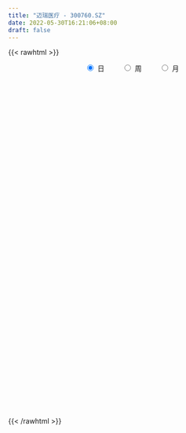 ```yaml
---
title: "迈瑞医疗 - 300760.SZ"
date: 2022-05-30T16:21:06+08:00
draft: false
---
```

{{< rawhtml >}}
    <div style="text-align: center">
        <label style="padding: 1rem;"><input style="margin-right: .5rem" type="radio" name="period" value="D" checked onclick="period_change(this)">日</label>
        <label style="padding: 1rem;"><input style="margin-right: .5rem" type="radio" name="period" value="W" onclick="period_change(this)">周</label>
        <label style="padding: 1rem;"><input style="margin-right: .5rem" type="radio" name="period" value="M" onclick="period_change(this)">月</label>
    </div>
    <div id="chart" style="height: 700px;"></div> 
    <script type="text/javascript">
        const D_v = [22690.83,34622.08,38900.19,54819.04,40674.59,26342.86,37875.32,35783.08,28526.12,32770.63,43245.26,32960.26,29909.09,21777.74,27434.07,24256.35,35855.76,48279.29,43148.2,51955.34,41696.39,32820.84,37456.23,60565.91,31940.0,32555.03,32421.71,28149.95,44384.71,27719.75,51072.4,95292.67,46600.88,66114.24,51669.92,41889.77,30945.85,42008.46,31906.98,34229.62,25662.88,51050.73,54467.48,36407.49,41105.76,34541.67,61733.63,85218.01,66128.15,66297.54,56733.28,118779.93,88065.06,61073.62,160343.85,91028.75,53557.24,60271.38,73797.84,56731.2,55597.11,78229.44,48687.25,171325.0,67366.97,98599.33,363442.78,232412.54,126854.44,141553.37,146689.26,96961.02,99652.05,82422.82,85431.26,74191.23,67107.16,104934.74,77990.91,79966.19,61112.53,60741.47,58929.79,43410.36,65128.44,61295.4,99679.38,75333.9,64295.04,69629.12,68269.33,50681.13,36725.07,48650.19,58238.9,56826.24,66769.05,48851.91,33323.34,51408.93,49875.47,33772.75,112582.05,49191.87,37630.86,34282.81,28765.8,33993.06,47194.29,59744.65,43402.2,44317.0,51904.31,50348.53,59781.03,71561.75,43776.57,38653.22,31501.96,33264.52,24886.67,51387.25,33543.33,27641.42,18696.31,42860.16,36420.86,32403.23,26245.08,20590.18,42979.19,33468.8,23846.15,40726.94,33419.38,28589.4,35986.85,39045.31,71094.05,106657.97,52451.93,33205.29,41332.46,28966.3,27246.36,41378.66,38962.58,21354.12,25193.24,18783.68,23140.57,41842.61,25203.68,32151.44,25697.15,116244.06,53230.83,58144.14,59764.0,49468.41,74515.49,74613.98,42426.74,54918.43,29430.95,29649.95,26517.06,54094.89,42795.44,25131.27,30272.08,22407.39,28568.77,28081.67,19208.13,32227.55,31619.36,40238.51,63416.99,49943.27,69561.45,31915.32,25038.65,26554.46,22961.63,23670.17,30515.47,31488.78,47942.03,29946.35,30417.01,24657.09,20042.78,33402.66,36495.43,43246.53,63524.52,44591.56,55239.84,63901.39,46845.06,47087.4,69830.48,50383.53,39418.21,27942.04,37520.97,39468.96,38827.19,33325.46,27655.06,45983.73,26281.18,28204.48,23332.89,22004.74,28418.61,46690.34,64454.98,49933.71,37766.52,44896.79,25314.65,39209.48,83658.04,50800.86,47703.52,39564.89,59647.72,43577.51,28361.57,47220.52,37473.12,24878.6,19177.52,35356.29,43987.77,35234.4,29617.16,31064.21,25440.84,24889.73,22656.09,29759.34,24046.73,35256.39,27602.44,44667.27,51769.91,30708.78]
const D_histogram = [0.0,0.7343179487,1.4108832026,1.1979864048,1.8651483553,2.0620440551,2.7624951644,2.5574312126,2.1696290224,2.346907643,1.7282817783,0.7528330752,0.5872027346,0.3498512425,0.0255716967,-0.3873441043,-0.2233048343,-1.1698172541,-1.9873881622,-3.9213314127,-4.0722236502,-4.0118352637,-4.157466082,-2.3176972568,-1.5854714144,-1.4472158131,-0.8474893954,-0.3337101998,0.516360056,1.1738059597,2.5394675706,0.4332122238,-0.7238777729,-2.6417905183,-2.2282773314,-2.4920965539,-2.6853117283,-1.7425119194,-1.697519434,-0.9792686507,-0.4402791036,-1.4904845888,-0.4548713234,-0.2815123653,0.2298685228,0.34103517,-0.6372850986,-2.7283006391,-5.0306163316,-4.7343097212,-3.4504521341,-4.6538372906,-4.603541897,-3.4978215481,-4.3473127862,-4.1903173579,-3.8502909194,-3.174977391,-1.3430919745,-1.1387935742,-1.4177336903,-2.0145004404,-1.9646579339,-3.1092746277,-3.3294368976,-3.8682331602,-7.4240609916,-7.6344045616,-6.8410127958,-4.9120927804,-3.031280341,-1.3259267941,-0.1985588889,1.3437064422,2.6836337291,3.2312042672,4.0585472668,6.2014795328,6.7640642811,6.1454882753,5.696338486,5.1368486766,4.9730619133,4.9359531471,4.1261820396,3.8813987601,5.4758429891,7.3675341803,7.5179077257,7.7245017799,7.7347791956,7.4650633683,6.5817221481,6.3808637606,5.342778839,3.7338601339,3.1979560831,3.8045305897,3.5002507579,2.4469522191,1.0961985687,0.4681776355,-1.1668463722,-1.739273108,-2.1264532618,-1.9983075881,-1.8477082172,-2.2014464203,-2.1677298262,-1.2199666967,-0.8015396085,-0.3306491464,0.2722016492,1.070616483,2.1750396423,1.1955515019,0.2068924629,-0.6680401524,-0.9461493904,-1.3563805871,-1.5882802523,-0.7811145186,0.0211164853,-0.1327238049,-0.0794806885,-0.7026883395,-1.5175465813,-1.9792976466,-2.0383527674,-2.09968252,-1.966456049,-2.009001638,-1.9183555833,-2.5791634354,-2.3627931231,-2.4371380902,-2.2193404465,-1.5693175888,-0.0285233905,0.9484234584,1.3268275791,1.7872525029,1.232576105,0.9226635079,0.4434521561,0.3193889558,1.064596653,1.3984947733,1.7377556624,1.7810831163,1.6647585833,1.9982136726,1.9197451504,2.1959634376,2.1035013569,-0.5362965065,-1.9685950945,-3.2280942218,-4.4831634327,-5.1257827694,-5.7107005838,-5.0576238022,-4.7457450339,-3.3449676224,-2.2869507486,-1.1868210206,-0.7220907863,0.9220100113,1.1707097299,1.0324745196,1.1776486083,0.8032240749,0.1051467075,-0.4509662076,-0.3820229686,-0.917557061,-1.3059951419,-1.8255332246,-2.7737044502,-2.9946079187,-1.6783726503,-0.6409346145,0.0597071153,0.6726071905,1.2347005102,1.3983411697,1.6247124096,1.3966783132,2.0185884638,2.4478151865,2.6455607184,2.3859701012,2.0302080266,1.305215112,0.2936260512,-0.8338828222,-2.0537900127,-2.0020005234,-1.2219406543,-0.5155434219,-0.9256946066,-0.5252612736,1.0144277563,1.741873917,1.7768192809,1.3529149997,1.3954367722,1.7223686352,0.9329093266,-0.1700791386,-0.9433219724,-0.1513391519,0.3990235869,0.6836566641,0.5827693439,0.6504434589,0.9858961417,1.4895471112,2.5122741135,3.1140691817,3.5433331099,4.3820409881,4.3662038272,3.643517128,1.1776405802,-0.9566924652,-1.6097409166,-2.1726243111,-1.1873861489,-0.4508984448,0.0290196987,-0.08712134,0.12142022,-0.4517083317,-0.7910728166,-1.1485223742,-1.0979143428,-1.0559951623,-0.9827323466,-1.3443386197,-1.1944839618,-1.1284893999,-0.7348953211,-0.2716996498,-0.2563247487,-0.804569243,-1.015631153,-1.6018605484,-1.1169695378,-0.7851438538]
const D_fast = [0.0,0.9178974359,1.9471834904,2.0337832939,3.1672323332,3.8796390467,5.2707139472,5.7050077985,5.8596128638,6.6236183952,6.4370629751,5.6498225408,5.6309928839,5.4811042024,5.1632175807,4.6534657537,4.7616788151,3.5227120819,2.2082941332,-0.7059819705,-1.8749301205,-2.81750055,-4.0024978888,-2.7421533778,-2.406295389,-2.629843741,-2.2419896721,-1.8116380264,-0.8324777567,0.118419637,2.1189481405,0.1209958496,-1.2170635903,-3.7954239652,-3.9389801112,-4.8258234722,-5.6903665787,-5.1831947496,-5.5625821227,-5.089148502,-4.6602287308,-6.0830553633,-5.1611599287,-5.058179062,-4.4893310432,-4.2929056035,-5.4305471467,-8.203637847,-11.7636076224,-12.6508784423,-12.2296338887,-14.5964783679,-15.6970684485,-15.4658034867,-17.4021229213,-18.2927068325,-18.9152531238,-19.0336839432,-17.5375715203,-17.6179715135,-18.2513450522,-19.3517369124,-19.7930588894,-21.7149942401,-22.7675157344,-24.273370287,-29.6852133663,-31.8041580767,-32.7210195099,-32.0201226896,-30.8971303354,-29.5232584871,-28.4455303041,-26.5673383624,-24.5565026433,-23.2011310383,-21.359151222,-17.6658490728,-15.4122482543,-14.4944521912,-13.519517359,-12.7947949993,-11.7153162843,-10.5184367637,-10.2966623613,-9.5710959508,-6.6076909744,-2.8741162383,-0.8442657614,1.2934537378,3.2374259523,4.8339759671,5.596065284,6.9904228366,7.2880326248,6.6125789531,6.8761639231,8.4338710771,9.0046539348,8.5630934509,7.4863894426,6.9754129183,5.0486773175,4.0414323048,3.1226388355,2.7512076121,2.4398799287,1.5357801206,1.0275642581,1.6703357134,1.8883778996,2.2766060751,2.9475072829,4.0135762374,5.6617593073,4.9811590424,4.0442231192,3.0022804658,2.4876338801,1.7383075366,1.1093378084,1.7212249124,2.5287350376,2.3417137963,2.3750867405,1.5762070047,0.3819621176,-0.5746133594,-1.1432566721,-1.7295070547,-2.087894596,-2.6326905945,-3.0216334355,-4.3272321465,-4.7015601149,-5.3851896046,-5.7222270725,-5.464533612,-3.9308702614,-2.7168175478,-2.0067065323,-1.0994684828,-1.3460008545,-1.4252475747,-1.7935958874,-1.8378118487,-0.8264549883,-0.1429331747,0.63076663,1.119364863,1.4192299758,2.2522384833,2.6537062486,3.4789153953,3.9123286538,1.1384566637,-0.7859906979,-2.8525133807,-5.2283734497,-7.1524384788,-9.1650314391,-9.7763606081,-10.6509180983,-10.0863825923,-9.6001034057,-8.7966789329,-8.5124713952,-6.6378680947,-6.0964909437,-5.976607524,-5.5370212833,-5.710639798,-6.3824304884,-7.0512849554,-7.0778474586,-7.8427708162,-8.5577076826,-9.5336290715,-11.1752264096,-12.1447818579,-11.248139752,-10.3709353699,-9.6553668611,-8.8743149884,-8.0035465412,-7.4903205892,-6.8577712469,-6.7366357651,-5.6100784985,-4.5688979791,-3.7097622676,-3.3728603595,-3.2210704274,-3.6197595641,-4.557942112,-5.893921691,-7.6272763847,-8.0759870263,-7.6014123207,-7.0239009437,-7.6654757801,-7.3963577655,-5.6030617966,-4.4401471566,-3.9609969725,-4.0466725038,-3.6552915383,-2.8977675164,-3.4539994934,-4.5995077432,-5.6085810701,-4.8544330376,-4.2043144021,-3.7487671588,-3.7039621431,-3.4736771633,-2.8917504451,-2.0157126978,-0.3649171671,1.0153951965,2.3304924022,4.2647105275,5.3404243233,5.5286169061,3.3571505033,0.9836443416,-0.0718393389,-1.1778788111,-0.4894871862,0.1342759068,0.6214489749,0.4835276013,0.7224242162,0.0363685815,-0.5007641075,-1.1453442587,-1.3692148129,-1.591294423,-1.763714694,-2.461405622,-2.6101719545,-2.8262997426,-2.616429494,-2.2211587353,-2.2698650213,-3.0192518264,-3.4842215246,-4.4709160571,-4.265267431,-4.1297277104]
const D_slow = [0.0,0.1835794872,0.5363002878,0.835796889,1.3020839779,1.8175949916,2.5082187827,3.1475765859,3.6899838415,4.2767107522,4.7087811968,4.8969894656,5.0437901493,5.1312529599,5.1376458841,5.040809858,4.9849836494,4.6925293359,4.1956822954,3.2153494422,2.1972935296,1.1943347137,0.1549681932,-0.424456121,-0.8208239746,-1.1826279279,-1.3945002767,-1.4779278267,-1.3488378127,-1.0553863227,-0.4205194301,-0.3122163741,-0.4931858174,-1.1536334469,-1.7107027798,-2.3337269183,-3.0050548504,-3.4406828302,-3.8650626887,-4.1098798514,-4.2199496273,-4.5925707745,-4.7062886053,-4.7766666967,-4.719199566,-4.6339407735,-4.7932620481,-5.4753372079,-6.7329912908,-7.9165687211,-8.7791817546,-9.9426410773,-11.0935265515,-11.9679819385,-13.0548101351,-14.1023894746,-15.0649622044,-15.8587065522,-16.1944795458,-16.4791779393,-16.8336113619,-17.337236472,-17.8284009555,-18.6057196124,-19.4380788368,-20.4051371268,-22.2611523747,-24.1697535151,-25.8800067141,-27.1080299092,-27.8658499944,-28.197331693,-28.2469714152,-27.9110448046,-27.2401363724,-26.4323353056,-25.4176984888,-23.8673286056,-22.1763125354,-20.6399404665,-19.215855845,-17.9316436759,-16.6883781976,-15.4543899108,-14.4228444009,-13.4524947109,-12.0835339636,-10.2416504185,-8.3621734871,-6.4310480421,-4.4973532432,-2.6310874012,-0.9856568641,0.609559076,1.9452537858,2.8787188192,3.67820784,4.6293404874,5.5044031769,6.1161412317,6.3901908739,6.5072352828,6.2155236897,5.7807054127,5.2490920973,4.7495152002,4.2875881459,3.7372265409,3.1952940843,2.8903024101,2.689917508,2.6072552214,2.6753056337,2.9429597545,3.486719665,3.7856075405,3.8373306562,3.6703206181,3.4337832705,3.0946881238,2.6976180607,2.502339431,2.5076185524,2.4744376011,2.454567429,2.2788953441,1.8995086988,1.4046842872,0.8950960953,0.3701754653,-0.1214385469,-0.6236889564,-1.1032778523,-1.7480687111,-2.3387669919,-2.9480515144,-3.502886626,-3.8952160232,-3.9023468709,-3.6652410062,-3.3335341115,-2.8867209857,-2.5785769595,-2.3479110825,-2.2370480435,-2.1572008045,-1.8910516413,-1.541427948,-1.1069890324,-0.6617182533,-0.2455286075,0.2540248107,0.7339610983,1.2829519577,1.8088272969,1.6747531703,1.1826043966,0.3755808412,-0.745210017,-2.0266557094,-3.4543308553,-4.7187368059,-5.9051730644,-6.74141497,-7.3131526571,-7.6098579123,-7.7903806088,-7.559878106,-7.2672006736,-7.0090820436,-6.7146698916,-6.5138638729,-6.487577196,-6.6003187479,-6.69582449,-6.9252137553,-7.2517125407,-7.7080958469,-8.4015219594,-9.1501739391,-9.5697671017,-9.7300007553,-9.7150739765,-9.5469221789,-9.2382470513,-8.8886617589,-8.4824836565,-8.1333140782,-7.6286669623,-7.0167131656,-6.355322986,-5.7588304607,-5.2512784541,-4.9249746761,-4.8515681633,-5.0600388688,-5.573486372,-6.0739865029,-6.3794716664,-6.5083575219,-6.7397811735,-6.8710964919,-6.6174895529,-6.1820210736,-5.7378162534,-5.3995875035,-5.0507283104,-4.6201361516,-4.38690882,-4.4294286046,-4.6652590977,-4.7030938857,-4.603337989,-4.4324238229,-4.286731487,-4.1241206222,-3.8776465868,-3.505259809,-2.8771912806,-2.0986739852,-1.2128407077,-0.1173304607,0.9742204961,1.8850997781,2.1795099232,1.9403368068,1.5379015777,0.9947454999,0.6978989627,0.5851743515,0.5924292762,0.5706489412,0.6010039962,0.4880769133,0.2903087091,0.0031781156,-0.2713004701,-0.5352992607,-0.7809823474,-1.1170670023,-1.4156879927,-1.6978103427,-1.881534173,-1.9494590854,-2.0135402726,-2.2146825834,-2.4685903716,-2.8690555087,-3.1482978932,-3.3445838566]
const D_data = [['2021-05-19', 461.3399, 456.7216, 455.739, 466.8623],['2021-05-20', 461.8312, 468.2281, 457.999, 469.6824],['2021-05-21', 473.6227, 472.247, 464.3664, 475.8827],['2021-05-24', 473.6325, 463.5017, 446.1093, 475.5584],['2021-05-25', 466.1941, 477.1503, 464.7595, 478.3786],['2021-05-26', 475.5879, 475.4012, 469.2599, 480.0981],['2021-05-27', 476.5705, 486.3967, 469.6922, 486.4459],['2021-05-28', 481.3729, 478.9315, 474.5724, 488.2624],['2021-05-31', 481.3729, 477.4192, 471.7158, 481.8573],['2021-06-01', 478.803, 486.3152, 474.6416, 487.6693],['2021-06-02', 486.3152, 477.4192, 466.2992, 486.3152],['2021-06-03', 475.4522, 470.3024, 461.7128, 478.6053],['2021-06-04', 469.5116, 478.6053, 468.5232, 482.3614],['2021-06-07', 479.4059, 477.7157, 469.5215, 481.3631],['2021-06-08', 479.3961, 475.9859, 467.5545, 483.8935],['2021-06-09', 476.3714, 473.4555, 469.4918, 478.4076],['2021-06-10', 473.3072, 480.4833, 473.2677, 485.8111],['2021-06-11', 481.1456, 464.5694, 464.5694, 483.3103],['2021-06-15', 464.9054, 460.7639, 457.6503, 479.3961],['2021-06-16', 466.6945, 437.4563, 437.4563, 467.0405],['2021-06-17', 439.8582, 451.3242, 433.1961, 454.5762],['2021-06-18', 451.5417, 450.7213, 444.5534, 462.1279],['2021-06-21', 446.7774, 444.7214, 440.8665, 454.1116],['2021-06-22', 446.975, 471.5873, 440.0065, 473.4654],['2021-06-23', 471.5873, 463.0274, 461.2976, 473.2677],['2021-06-24', 461.1494, 456.5827, 445.5912, 464.5694],['2021-06-25', 454.4872, 463.2646, 448.9223, 465.9829],['2021-06-28', 464.174, 464.5298, 459.726, 465.9927],['2021-06-29', 469.5215, 472.3188, 463.4129, 479.3862],['2021-06-30', 479.3862, 474.5033, 465.7456, 480.3845],['2021-07-01', 472.4868, 490.2591, 469.393, 496.1996],['2021-07-02', 484.3383, 445.868, 445.7889, 484.9907],['2021-07-05', 444.8005, 448.7345, 438.8698, 455.9304],['2021-07-06', 451.5515, 429.3807, 420.0893, 451.5515],['2021-07-07', 434.916, 452.3621, 432.0693, 460.6156],['2021-07-08', 453.6965, 442.0921, 439.8681, 454.5663],['2021-07-09', 436.6952, 439.2751, 428.9952, 445.7494],['2021-07-12', 439.9966, 453.311, 435.9143, 457.156],['2021-07-13', 457.6503, 442.8335, 438.8698, 457.6503],['2021-07-14', 443.5056, 451.6998, 437.2685, 459.4097],['2021-07-15', 451.7097, 451.6998, 441.6967, 452.6883],['2021-07-16', 451.0079, 428.9853, 427.9969, 451.7196],['2021-07-19', 428.9853, 453.6471, 427.3841, 455.6734],['2021-07-20', 456.6717, 445.1464, 441.6967, 461.4755],['2021-07-21', 448.2403, 450.5433, 443.8318, 452.886],['2021-07-22', 454.6948, 446.7774, 445.7889, 457.5316],['2021-07-23', 445.2947, 429.9738, 420.0893, 445.3046],['2021-07-26', 422.4122, 405.6086, 395.8724, 423.0547],['2021-07-27', 401.4077, 387.0456, 385.2466, 411.0451],['2021-07-28', 390.2185, 409.2065, 386.4822, 410.6991],['2021-07-29', 419.437, 421.3941, 415.1471, 430.5174],['2021-07-30', 421.2952, 385.8397, 381.54, 421.2952],['2021-08-02', 389.9319, 393.2036, 365.5568, 398.8476],['2021-08-03', 401.7932, 404.6696, 385.4937, 407.2198],['2021-08-04', 385.4839, 375.9157, 368.5913, 385.4839],['2021-08-05', 380.6504, 381.283, 365.7248, 389.2301],['2021-08-06', 376.7954, 379.6125, 375.6093, 383.9814],['2021-08-09', 379.6421, 381.54, 376.6373, 394.3897],['2021-08-10', 385.4839, 398.7389, 374.1266, 401.3089],['2021-08-11', 404.7684, 380.5317, 377.8827, 404.7684],['2021-08-12', 379.8596, 370.8647, 368.957, 386.4822],['2021-08-13', 371.8927, 360.6838, 356.1863, 374.5319],['2021-08-16', 360.7826, 363.1944, 355.9194, 366.397],['2021-08-17', 363.6491, 340.6084, 336.1407, 363.6491],['2021-08-18', 344.0878, 343.1883, 337.1983, 346.9444],['2021-08-19', 344.6512, 331.3961, 329.7454, 349.8109],['2021-08-20', 315.3141, 274.8768, 273.1174, 321.2448],['2021-08-23', 281.8157, 297.2256, 278.2474, 300.4775],['2021-08-24', 306.1611, 301.9997, 296.5336, 307.2089],['2021-08-25', 308.395, 315.1164, 297.7297, 326.187],['2021-08-26', 326.187, 317.7358, 312.6848, 333.8376],['2021-08-27', 318.833, 319.515, 316.4409, 330.4373],['2021-08-30', 323.2217, 315.3141, 310.7673, 325.9893],['2021-08-31', 315.2153, 324.2101, 312.2302, 327.8674],['2021-09-01', 320.0586, 327.1755, 312.4476, 332.3154],['2021-09-02', 328.1342, 320.9087, 319.772, 336.0616],['2021-09-03', 320.6616, 327.3731, 313.6338, 333.7783],['2021-09-06', 322.6484, 352.5291, 321.3436, 360.6838],['2021-09-07', 349.9591, 341.9824, 336.6546, 351.5901],['2021-09-08', 344.4831, 329.1523, 321.2547, 345.521],['2021-09-09', 329.4785, 330.2891, 322.0454, 335.8738],['2021-09-10', 330.3385, 327.8674, 323.2217, 331.8211],['2021-09-13', 329.8443, 332.4538, 329.8443, 342.9807],['2021-09-14', 332.5131, 335.1819, 332.2363, 341.5969],['2021-09-15', 333.1061, 324.7043, 322.8065, 340.984],['2021-09-16', 324.2101, 330.1507, 321.0767, 340.4404],['2021-09-17', 327.1755, 358.8057, 325.6928, 364.7364],['2021-09-22', 358.4993, 375.5599, 356.9277, 381.2039],['2021-09-23', 374.008, 363.9259, 361.0099, 375.1941],['2021-09-24', 360.9803, 370.6671, 360.9803, 381.105],['2021-09-27', 373.6324, 374.2255, 370.6671, 384.2779],['2021-09-28', 372.1003, 375.6093, 369.6786, 384.1099],['2021-09-29', 370.6769, 370.1728, 363.2537, 376.3704],['2021-09-30', 369.7676, 380.9667, 366.1993, 382.3109],['2021-10-08', 384.2088, 372.0015, 364.4201, 384.3867],['2021-10-11', 370.6671, 361.6524, 357.1352, 382.3999],['2021-10-12', 365.7248, 372.5352, 355.8404, 381.4411],['2021-10-13', 375.2831, 390.4557, 370.6671, 395.2596],['2021-10-14', 395.7736, 383.5168, 378.9008, 395.7736],['2021-10-15', 375.6192, 373.662, 371.6654, 384.2186],['2021-10-18', 374.3441, 365.7248, 360.9803, 374.5022],['2021-10-19', 366.7034, 370.9636, 363.7479, 373.6324],['2021-10-20', 370.6572, 352.8256, 336.279, 370.7066],['2021-10-21', 355.8404, 359.8436, 353.9426, 367.504],['2021-10-22', 361.435, 358.7958, 355.8503, 369.1646],['2021-10-25', 361.6524, 363.6096, 356.9277, 365.6458],['2021-10-26', 367.8994, 363.7479, 362.7891, 369.1646],['2021-10-27', 361.771, 355.8206, 353.0134, 363.6491],['2021-10-28', 355.8404, 358.5487, 353.1913, 369.6786],['2021-10-29', 360.2192, 371.7445, 357.0166, 376.2518],['2021-11-01', 373.2963, 368.4035, 359.9918, 373.3161],['2021-11-02', 368.4134, 371.3985, 365.7248, 377.5862],['2021-11-03', 374.1266, 376.321, 368.8088, 384.2384],['2021-11-04', 375.1151, 383.5168, 370.6671, 385.988],['2021-11-05', 380.7492, 394.281, 379.2566, 397.533],['2021-11-08', 393.4013, 370.3705, 366.7133, 394.1624],['2021-11-09', 373.3359, 366.0214, 364.6375, 373.9289],['2021-11-10', 368.6605, 362.7397, 356.8387, 370.1629],['2021-11-11', 363.7479, 366.9505, 360.7826, 372.6242],['2021-11-12', 367.5337, 362.9671, 360.3576, 369.649],['2021-11-15', 362.6508, 362.6903, 361.0791, 368.018],['2021-11-16', 362.7891, 376.6966, 362.7891, 378.3769],['2021-11-17', 374.4231, 381.0556, 372.1991, 383.5168],['2021-11-18', 379.2369, 371.1415, 368.8681, 379.2369],['2021-11-19', 366.7133, 373.7312, 366.7133, 375.3029],['2021-11-22', 372.7724, 363.7282, 360.8814, 372.7724],['2021-11-23', 362.8583, 356.8288, 355.8404, 364.4201],['2021-11-24', 355.5537, 356.6212, 347.1322, 357.8173],['2021-11-25', 357.1748, 358.8057, 352.875, 360.2785],['2021-11-26', 358.9935, 356.8782, 354.8519, 360.7727],['2021-11-29', 360.8814, 357.8963, 349.9295, 368.3442],['2021-11-30', 361.3658, 354.2885, 350.4039, 361.3658],['2021-12-01', 352.875, 354.3874, 350.4632, 355.8305],['2021-12-02', 354.3874, 341.4091, 341.0137, 355.7218],['2021-12-03', 341.8934, 348.9213, 341.8934, 350.4435],['2021-12-06', 345.9559, 343.3563, 342.7929, 350.0481],['2021-12-07', 343.979, 345.0762, 342.8028, 347.7351],['2021-12-08', 345.0762, 350.7993, 338.5426, 351.4813],['2021-12-09', 351.8866, 366.7133, 350.8092, 367.9093],['2021-12-10', 364.7265, 366.308, 363.1153, 377.3489],['2021-12-13', 369.9751, 362.8979, 362.8287, 377.8036],['2021-12-14', 366.7232, 367.0098, 364.8352, 371.4776],['2021-12-15', 366.051, 354.8519, 353.8635, 370.6374],['2021-12-16', 354.8519, 356.0875, 353.7844, 361.7513],['2021-12-17', 357.8173, 352.0447, 351.8866, 358.7958],['2021-12-20', 350.4039, 354.8519, 350.2557, 361.6524],['2021-12-21', 354.8519, 367.7017, 353.8635, 368.6902],['2021-12-22', 369.8763, 366.2191, 363.4217, 372.4067],['2021-12-23', 366.7133, 369.1844, 361.3559, 370.331],['2021-12-24', 369.2931, 367.8006, 364.8451, 370.6572],['2021-12-27', 368.5518, 366.9208, 359.804, 373.4347],['2021-12-28', 366.911, 374.6208, 364.4102, 376.5977],['2021-12-29', 375.6093, 371.7939, 369.8862, 377.4774],['2021-12-30', 373.7807, 378.5746, 371.8137, 379.5631],['2021-12-31', 378.5746, 376.4, 373.919, 381.1446],['2022-01-04', 372.4463, 337.9297, 335.083, 373.4347],['2022-01-05', 337.8507, 341.2114, 336.0715, 344.8489],['2022-01-06', 339.0368, 334.0946, 327.6203, 342.951],['2022-01-07', 332.1177, 324.2002, 321.2448, 335.9133],['2022-01-10', 326.187, 322.6681, 316.52, 326.2167],['2022-01-11', 319.2679, 315.3141, 308.9881, 323.9432],['2022-01-12', 314.3355, 326.1079, 313.3372, 333.8969],['2022-01-13', 326.2463, 319.7522, 316.352, 327.6499],['2022-01-14', 326.187, 333.8969, 326.187, 339.3531],['2022-01-17', 333.1061, 333.0073, 328.1639, 341.0137],['2022-01-18', 334.7568, 336.9314, 329.4785, 340.7962],['2022-01-19', 337.7419, 331.3467, 330.635, 338.7304],['2022-01-20', 334.658, 350.8388, 334.0056, 354.16],['2022-01-21', 349.8702, 338.2658, 335.1819, 353.8635],['2022-01-24', 333.1061, 333.5806, 331.2182, 341.5079],['2022-01-25', 331.1292, 337.0599, 328.5197, 341.6068],['2022-01-26', 338.078, 329.7751, 328.2726, 340.8654],['2022-01-27', 326.187, 322.2431, 319.2679, 329.7355],['2022-01-28', 322.2431, 319.5447, 318.2399, 326.9481],['2022-02-07', 329.0337, 324.7735, 323.3007, 337.0599],['2022-02-08', 324.6945, 314.4344, 307.3571, 324.6945],['2022-02-09', 312.3982, 311.8644, 307.4065, 316.3026],['2022-02-10', 312.24, 305.4297, 299.0838, 312.9715],['2022-02-11', 303.601, 293.0741, 292.1944, 303.601],['2022-02-14', 291.028, 295.4464, 287.4399, 297.7494],['2022-02-15', 290.8105, 314.4739, 290.8105, 317.2712],['2022-02-16', 315.9566, 315.0571, 309.9073, 318.3783],['2022-02-17', 315.1164, 313.9303, 311.904, 317.548],['2022-02-18', 311.8545, 315.3141, 310.4806, 319.258],['2022-02-21', 316.7671, 317.291, 313.3372, 318.9714],['2022-02-22', 314.3257, 314.0291, 309.5811, 316.4805],['2022-02-23', 314.3257, 315.8479, 310.8661, 318.8527],['2022-02-24', 317.291, 310.1742, 304.886, 317.291],['2022-02-25', 310.8661, 322.1443, 310.7475, 329.1523],['2022-02-28', 319.3667, 323.3304, 314.3355, 325.0009],['2022-03-01', 323.706, 323.2217, 317.1724, 328.1145],['2022-03-02', 323.2118, 318.4771, 314.6222, 323.2217],['2022-03-03', 318.4771, 316.5892, 315.0176, 325.93],['2022-03-04', 313.3372, 309.6404, 307.2089, 316.3026],['2022-03-07', 306.5169, 301.2782, 299.499, 309.2253],['2022-03-08', 302.494, 293.0939, 292.5897, 308.9288],['2022-03-09', 292.6787, 283.6443, 274.0959, 296.1185],['2022-03-10', 294.28, 293.9538, 287.865, 295.5452],['2022-03-11', 288.6162, 303.1562, 283.6839, 305.5483],['2022-03-14', 306.7146, 304.6488, 301.4759, 316.945],['2022-03-15', 307.6042, 289.9308, 289.4168, 307.6042],['2022-03-16', 291.7693, 298.5105, 284.6723, 300.4874],['2022-03-17', 305.4198, 317.291, 299.8845, 322.5495],['2022-03-18', 314.1181, 313.4558, 311.5877, 320.9779],['2022-03-21', 316.9747, 307.4065, 303.4132, 317.1922],['2022-03-22', 307.3868, 301.0607, 298.1843, 307.3868],['2022-03-23', 304.3424, 306.2303, 301.1596, 308.049],['2022-03-24', 303.601, 311.3603, 298.5105, 315.2449],['2022-03-25', 309.1264, 296.5336, 296.5139, 309.7195],['2022-03-28', 294.0625, 287.1434, 285.898, 294.1515],['2022-03-29', 288.636, 285.0874, 282.6954, 291.285],['2022-03-30', 288.1319, 303.6505, 284.0792, 304.4412],['2022-03-31', 301.5747, 303.6999, 300.4973, 305.8942],['2022-04-01', 299.9932, 302.4248, 296.9093, 308.395],['2022-04-06', 300.5863, 297.9768, 293.2125, 303.433],['2022-04-07', 295.5551, 299.8944, 294.7643, 302.4544],['2022-04-08', 299.9932, 304.4313, 298.6193, 309.6108],['2022-04-11', 303.5318, 309.2846, 298.56, 310.9649],['2022-04-12', 310.5893, 321.0866, 307.9996, 324.734],['2022-04-13', 320.4738, 322.1245, 318.3486, 329.6466],['2022-04-14', 319.3667, 325.1986, 317.7852, 328.1639],['2022-04-15', 324.2101, 336.8622, 322.2332, 341.5079],['2022-04-18', 334.0946, 331.9595, 329.3204, 337.9792],['2022-04-19', 331.1292, 324.5165, 320.3749, 332.9875],['2022-04-20', 324.2002, 296.2371, 294.8335, 324.2002],['2022-04-21', 294.8039, 288.29, 285.9375, 298.7082],['2022-04-22', 286.6492, 298.5105, 284.6921, 301.4264],['2022-04-25', 293.2125, 295.0016, 291.7693, 305.9239],['2022-04-26', 295.5452, 314.3257, 295.5452, 319.2679],['2022-04-27', 314.296, 315.3141, 309.1561, 322.9943],['2022-04-28', 315.3141, 315.3141, 310.0655, 317.2613],['2022-04-29', 311.5185, 308.8892, 304.9651, 314.385],['2022-05-05', 316.1444, 313.3076, 303.1068, 320.0586],['2022-05-06', 306.9024, 302.4643, 300.7741, 310.362],['2022-05-09', 306.3193, 302.4742, 296.1679, 307.0705],['2022-05-10', 299.499, 299.5978, 290.8204, 304.3424],['2022-05-11', 299.499, 302.9585, 296.6424, 307.2089],['2022-05-12', 300.4874, 302.1777, 297.5419, 303.8481],['2022-05-13', 306.3687, 301.9701, 299.499, 311.6964],['2022-05-16', 303.947, 294.6655, 293.5683, 304.3226],['2022-05-17', 296.8895, 299.3013, 293.5683, 302.7114],['2022-05-18', 298.9356, 297.6802, 294.1317, 299.4792],['2022-05-19', 295.0, 302.03, 295.0, 303.88],['2022-05-20', 304.98, 304.55, 301.5, 309.96],['2022-05-23', 307.0, 299.74, 298.51, 307.0],['2022-05-24', 298.8, 290.5, 288.5, 299.0],['2022-05-25', 290.5, 291.6, 287.11, 296.99],['2022-05-26', 292.05, 283.3, 280.0, 292.29],['2022-05-27', 287.74, 294.93, 286.03, 299.56],['2022-05-30', 295.0, 294.0, 288.31, 297.78]]
const W_v = [916442.4199999999,1123858.26,696962.84,561847.66,437741.67,326009.9300000001,267370.76,325049.76,199838.04,235529.68,189789.85,140215.26,215862.75,110325.97,135247.72,137009.99,169155.97,178765.83,292019.09,288304.48,246765.11,196034.87,149622.03,136853.25,136431.48,102451.23,139971.22,71770.97,182045.56,137775.28,82990.32,88836.33,119124.3,86683.84,114512.46,92911.21,146730.35,95863.91,115619.74,88523.49,81824.14,124207.63,72796.86,96241.52,129365.59,112077.76,65661.67,89145.32,96470.37,20511.72,120133.59,529249.77,253542.11,355377.75,336630.66,225650.03,224247.26,218956.32,195718.85,295936.31,230921.08,163537.51,135789.45,213673.61,169950.35,171528.61,528092.58,303891.55,278570.27,409172.41,358778.59,417742.13,419969.9,386647.36,351701.85,306862.02,239165.98,229290.04,212414.59,128227.42,254743.45,399742.26,232316.6,200982.48,263528.46,345722.34,180450.13,302449.43,445754.84,412346.37,317666.93,237094.3,233090.52,203954.03,192218.28,242097.4300000001,204002.59,216866.21,193868.14,185233.34,109572.25,39287.23,207289.85,141555.73,218792.61,280954.39,346817.45,303436.8,251093.85,258835.15,245662.66,231006.86,199628.38,156244.27,262934.0,297478.14,250804.35,262881.75,199447.89,127410.63,113287.73,297622.76,289212.98,327256.24,242237.4,224495.76,194972.65,139972.5,175061.62,216753.61,249240.69,100353.03,182332.73,191170.2,195494.89,167411.36,157603.21,169620.77,194938.88,246619.48,237220.66,184858.67,228256.03,393156.91,454068.52,324626.97,749421.3300000001,744470.63,408804.52,384745.84,328443.37,209258.06,204325.72,58238.9,257179.47,283053.0,203980.61,249753.07,218758.02,156154.98,158519.51,174440.46,281373.58,183202.34,145672.28,148035.45,287383.03,295943.05,182488.29,134461.18,186710.54,203013.15,156578.08,138465.89,243097.88,278047.86,183177.37,161449.91,73756.24,243742.34,246686.55,218372.21,62351.72,163373.14,133810.21,183342.74,30708.78]
const W_histogram = [0.0,0.5037766382,1.3000869201,2.0603054153,2.411930014,2.3459604991,2.4222363565,2.4195180175,1.8680562021,0.8634523002,0.7650637001,0.151221384,-0.0741031429,0.0341366817,-0.0979705157,0.0353951187,0.2140654233,0.3387808603,1.2403067259,1.5376230558,2.1850596799,2.1213454864,2.155697176,1.8420281973,1.3354837189,0.7929002135,0.8306439741,1.0504067609,1.2854572543,0.9583864958,0.655209291,0.8977309892,1.0132023587,1.1342735362,1.4065375036,1.7673261626,1.8555277559,1.4021142893,0.7920372421,0.7504024745,0.2169131749,-0.1250361945,-0.0560350168,0.4386518779,1.3017534091,1.480218442,1.2049801104,1.2835365964,1.3134768752,0.8054480137,0.1896960805,-0.6713883801,-1.3369366903,-1.5849137432,-0.8588069631,-0.5017308266,-1.0705597552,-1.6683187529,-1.6581465672,-1.7229527023,-2.3497005911,-2.7488315687,-2.7853025016,-2.1506558362,-1.3702096903,-1.2175625063,0.6304655615,2.9741987732,4.4450723883,4.9615146538,6.4537355907,5.8601079066,4.4124096995,4.8095973163,4.285914025,3.8566701684,3.0822611449,2.6617035757,1.4930130615,1.116321428,0.3392133349,0.5215312165,0.7125248828,0.2928009688,0.0785186831,0.7803864183,1.2898628405,1.1888197605,2.2428105448,3.9760640392,4.1074931482,4.6678624997,3.3111870854,1.3163054875,-0.1210493396,0.0957571379,-0.2249204811,-1.102822991,-2.1516434821,-2.5459999961,-1.7605826217,-0.76825698,0.7612569028,0.1689025008,1.5569229602,1.3350436894,-1.0191903307,-2.504797988,-4.0245781263,-4.2672836459,-4.0439118304,-2.4855519187,-0.0372943422,2.7821605628,5.7052135122,6.5315782128,8.7522794725,7.5724212911,8.3698943249,8.8483572391,6.3193061085,1.3505223456,-4.1601175305,-7.8288920993,-11.4536906758,-11.8222899227,-10.3212976295,-9.3647836304,-8.4930198747,-5.5999808219,-1.7074878904,-1.865480276,-0.5050046435,2.1302305789,3.939832631,4.6806953062,3.827266322,2.0225662131,1.3958608095,-0.3735233235,-2.076044077,-3.8786030053,-4.9207759273,-8.3001246786,-10.5291714519,-12.7069628605,-18.9775201028,-19.1166691799,-17.7091252807,-15.8355077995,-11.7890252682,-7.7833299372,-4.0951150455,-2.0193339961,-0.3803012926,-0.1547633948,0.9484349478,3.1536116961,2.4900937087,2.7429603768,1.7882329402,0.6903098781,1.1759855021,0.6062608158,1.3192709935,2.3391793651,-0.3874140721,-1.3683367043,-1.5405741431,-2.6669529757,-4.82079897,-4.3861490386,-3.3252855913,-3.1538139542,-3.1574333292,-2.1923072896,-2.4028188629,-1.8777875494,-1.1628878345,1.5778060795,0.9237805374,1.2840505086,1.1858822037,1.1813003668,1.4291063604,1.0402874176,0.8250313027]
const W_fast = [0.0,0.6297207977,1.7510528096,3.0263476587,3.9809547609,4.5014753708,5.1833103173,5.7854714826,5.7010237178,4.9122828909,5.0051602159,4.4291232458,4.1852729331,4.3020469282,4.1454471018,4.2876615159,4.5198481763,4.7292588285,5.9408613755,6.6225834694,7.8162850134,8.2829071916,8.8561831751,9.0030212457,8.8303476971,8.4859892451,8.7313939993,9.2137584762,9.7701732832,9.6826991486,9.5433242666,10.0102787122,10.3790506713,10.7836902328,11.4075885761,12.2102087758,12.762292308,12.6594074138,12.2473396771,12.3933055282,11.9140445223,11.5408361043,11.5958285277,12.2001783919,13.3887182754,13.9372379188,13.9632446148,14.3626852499,14.7209947474,14.4143278895,13.8459999763,12.8170684208,11.8172859379,11.1730804492,11.6844854886,11.9161289184,11.079660051,10.0648213651,9.660456909,9.1649125983,7.9507395618,6.8644006919,6.1316041336,6.22858684,6.6664805633,6.5147371208,8.5203815789,11.607664484,14.1898061961,15.946627125,19.0522819596,19.9236812522,19.57908547,21.1786724159,21.7264676308,22.2613913163,22.2575475791,22.5024159037,21.7069786549,21.6093673784,20.917062619,21.2297633047,21.5988881918,21.2523645199,21.057711905,21.9546762448,22.7866183772,22.9827802373,24.5974736577,27.324743162,28.4830455581,30.2103805344,29.6815018915,28.0156966654,26.5480795035,26.7888252655,26.4119175261,25.2583092685,23.6715779069,22.6407213939,22.9859931128,23.7862545095,25.506082618,24.9559538412,26.7332050407,26.8450866923,24.2360550894,22.1242479352,19.5983232653,18.2887968342,17.5011906921,18.4381626242,20.8770966151,24.3920916608,28.7414479883,31.2007072421,35.6094783698,36.3227255113,39.2126721262,41.9032243502,40.9539997468,36.3228465703,29.7721773116,24.1461797179,17.6579584725,14.3337867449,13.2544546307,11.8697727222,10.6182815092,12.1113253565,15.5769463154,14.9525838608,16.1868083325,19.3546011996,22.1491614095,24.0601979112,24.1635855075,22.8645269518,22.5867867506,20.7240217867,18.502490014,15.7302803344,13.4579134306,8.0035335096,3.1421938734,-2.2123382504,-13.2272755184,-18.1455918905,-21.1653293114,-23.2505887802,-22.1513625659,-20.0914997192,-17.4270635889,-15.8561160385,-14.3121586582,-14.1253116091,-12.7850045295,-9.7914248571,-9.8324194174,-8.8938126551,-9.4014818566,-10.3268274492,-9.5471554496,-9.965314932,-8.9224870059,-7.3177837931,-10.1412307483,-11.4642375566,-12.0216185311,-13.8147356077,-17.1737813445,-17.8356686728,-17.6061266232,-18.2231084747,-19.016086182,-18.5990369648,-19.4102532538,-19.3546688277,-18.9304910713,-15.7953456375,-16.2184260453,-15.5371434469,-15.3388412009,-15.0480979461,-14.4430153624,-14.5717624508,-14.58076074]
const W_slow = [0.0,0.1259441595,0.4509658896,0.9660422434,1.5690247469,2.1555148717,2.7610739608,3.3659534652,3.8329675157,4.0488305907,4.2400965158,4.2779018618,4.2593760761,4.2679102465,4.2434176176,4.2522663972,4.305782753,4.3904779681,4.7005546496,5.0849604136,5.6312253335,6.1615617051,6.7004859991,7.1609930485,7.4948639782,7.6930890316,7.9007500251,8.1633517153,8.4847160289,8.7243126528,8.8881149756,9.1125477229,9.3658483126,9.6494166966,10.0010510725,10.4428826132,10.9067645522,11.2572931245,11.455302435,11.6429030536,11.6971313474,11.6658722987,11.6518635445,11.761526514,12.0869648663,12.4570194768,12.7582645044,13.0791486535,13.4075178723,13.6088798757,13.6563038958,13.4884568008,13.1542226282,12.7579941924,12.5432924517,12.417859745,12.1502198062,11.733140118,11.3186034762,10.8878653006,10.3004401529,9.6132322607,8.9169066353,8.3792426762,8.0366902536,7.7322996271,7.8899160174,8.6334657107,9.7447338078,10.9851124713,12.5985463689,14.0635733456,15.1666757705,16.3690750995,17.4405536058,18.4047211479,19.1752864341,19.8407123281,20.2139655934,20.4930459504,20.5778492841,20.7082320883,20.886363309,20.9595635512,20.9791932219,21.1742898265,21.4967555366,21.7939604768,22.3546631129,23.3486791228,24.3755524098,25.5425180347,26.3703148061,26.6993911779,26.6691288431,26.6930681275,26.6368380073,26.3611322595,25.823221389,25.18672139,24.7465757345,24.5545114895,24.7448257152,24.7870513404,25.1762820805,25.5100430028,25.2552454201,24.6290459232,23.6229013916,22.5560804801,21.5451025225,20.9237145428,20.9143909573,21.609931098,23.0362344761,24.6691290293,26.8571988974,28.7503042202,30.8427778014,33.0548671111,34.6346936383,34.9723242247,33.9322948421,31.9750718172,29.1116491483,26.1560766676,23.5757522602,21.2345563526,19.1113013839,17.7113061784,17.2844342058,16.8180641368,16.691812976,17.2243706207,18.2093287785,19.379502605,20.3363191855,20.8419607388,21.1909259411,21.0975451102,20.578534091,19.6088833397,18.3786893579,16.3036581882,13.6713653252,10.4946246101,5.7502445844,0.9710772894,-3.4562040307,-7.4150809806,-10.3623372977,-12.308169782,-13.3319485434,-13.8367820424,-13.9318573655,-13.9705482143,-13.7334394773,-12.9450365533,-12.3225131261,-11.6367730319,-11.1897147968,-11.0171373273,-10.7231409518,-10.5715757478,-10.2417579994,-9.6569631582,-9.7538166762,-10.0959008523,-10.481044388,-11.147782632,-12.3529823745,-13.4495196341,-14.2808410319,-15.0692945205,-15.8586528528,-16.4067296752,-17.0074343909,-17.4768812783,-17.7676032369,-17.373151717,-17.1422065827,-16.8211939555,-16.5247234046,-16.2293983129,-15.8721217228,-15.6120498684,-15.4057920427]
const W_data = [['2018-10-19', 56.8599, 86.4841, 56.8599, 86.4841],['2018-10-26', 91.271, 94.3781, 89.3388, 102.7284],['2018-11-02', 93.6984, 102.34, 90.0184, 104.2625],['2018-11-09', 101.8351, 107.5638, 96.5628, 110.4962],['2018-11-16', 106.7288, 107.4376, 104.8743, 113.6033],['2018-11-23', 105.8452, 105.1558, 102.5828, 110.302],['2018-11-30', 105.9326, 109.2339, 101.4662, 109.331],['2018-12-07', 112.1468, 110.8263, 109.4281, 120.0699],['2018-12-14', 109.6029, 104.6801, 104.6801, 112.9236],['2018-12-21', 103.0391, 96.4365, 94.9315, 103.8936],['2018-12-28', 96.5725, 106.0491, 96.5725, 106.4472],['2019-01-04', 103.3595, 98.6309, 96.5919, 103.6994],['2019-01-11', 98.126, 101.8643, 94.9413, 102.2332],['2019-01-18', 101.7575, 106.321, 99.699, 106.5152],['2019-01-25', 107.5833, 103.8256, 103.68, 111.5157],['2019-02-01', 104.2723, 107.7386, 99.5339, 107.9716],['2019-02-15', 107.8648, 109.865, 106.5249, 113.5159],['2019-02-22', 109.8942, 110.8554, 108.0882, 116.8075],['2019-03-01', 111.6905, 124.6626, 111.6905, 127.1968],['2019-03-08', 125.9443, 122.1575, 119.4291, 134.7704],['2019-03-15', 121.7011, 131.372, 120.4, 134.848],['2019-03-22', 132.5371, 126.6142, 123.3129, 132.5566],['2019-03-29', 124.08, 130.401, 123.0314, 130.5952],['2019-04-04', 131.8575, 127.8765, 126.6434, 134.984],['2019-04-12', 128.7989, 125.5559, 124.3033, 128.8378],['2019-04-19', 126.0608, 124.1965, 119.9146, 126.6822],['2019-04-26', 124.148, 131.8672, 122.6333, 133.9839],['2019-04-30', 131.8769, 136.7511, 131.8769, 140.8001],['2019-05-10', 130.5952, 140.3049, 127.1968, 141.2953],['2019-05-17', 138.5571, 135.1393, 133.7994, 145.6452],['2019-05-24', 135.9258, 135.6345, 130.3039, 139.431],['2019-05-31', 135.9647, 144.2203, 134.9646, 146.6354],['2019-06-06', 144.6896, 145.687, 143.5163, 153.1766],['2019-06-14', 145.687, 148.6203, 145.687, 153.998],['2019-06-21', 148.7571, 154.0077, 145.687, 157.4201],['2019-06-28', 154.438, 159.5712, 150.3998, 160.8423],['2019-07-05', 160.8521, 160.3534, 156.4522, 171.6759],['2019-07-12', 159.3854, 155.4646, 154.4771, 164.2645],['2019-07-19', 156.4326, 153.118, 149.1971, 156.9019],['2019-07-26', 153.6557, 160.7445, 149.9598, 162.5143],['2019-08-02', 161.8201, 155.0735, 150.8691, 162.1819],['2019-08-09', 153.8904, 156.8041, 145.6772, 160.7348],['2019-08-16', 156.7357, 162.8076, 156.4424, 165.1934],['2019-08-23', 166.5525, 171.5, 163.013, 171.7933],['2019-08-30', 169.6422, 182.2065, 168.9578, 187.2029],['2019-09-06', 181.8545, 179.3221, 175.8999, 187.7308],['2019-09-12', 180.0065, 176.2519, 174.0421, 180.8767],['2019-09-20', 176.9754, 182.9985, 174.3355, 184.2011],['2019-09-27', 182.754, 185.6189, 177.523, 192.2286],['2019-09-30', 184.7976, 180.3585, 177.9532, 184.7976],['2019-10-11', 177.9532, 178.3052, 168.6449, 186.2446],['2019-10-18', 178.931, 172.9666, 166.22, 182.3531],['2019-10-25', 173.3479, 172.3702, 166.1222, 174.355],['2019-11-01', 172.0866, 175.8021, 168.1853, 177.6599],['2019-11-08', 177.1905, 190.1361, 176.3008, 192.2286],['2019-11-15', 190.1361, 189.6864, 184.6802, 195.7974],['2019-11-22', 188.6988, 178.6279, 174.2377, 194.2623],['2019-11-29', 179.0776, 175.7043, 173.3577, 183.7025],['2019-12-06', 175.8999, 182.0403, 169.8084, 182.0403],['2019-12-13', 181.6492, 181.1798, 172.8688, 183.7709],['2019-12-20', 181.1798, 172.1355, 171.9791, 182.3531],['2019-12-27', 172.3897, 171.5782, 167.7649, 175.3132],['2020-01-03', 171.5782, 174.0421, 171.1088, 178.5203],['2020-01-10', 173.0253, 183.3309, 172.1355, 186.9682],['2020-01-17', 183.8198, 188.7575, 180.8865, 190.3708],['2020-01-23', 190.6739, 183.5069, 181.8056, 195.7485],['2020-02-07', 183.5069, 211.0701, 174.0421, 224.8761],['2020-02-14', 212.175, 231.2903, 212.175, 235.6413],['2020-02-21', 235.2307, 234.996, 224.9544, 245.9372],['2020-02-28', 237.108, 233.6858, 231.7303, 258.609],['2020-03-06', 240.5301, 257.641, 234.6733, 264.0063],['2020-03-13', 254.9913, 240.7844, 223.253, 269.4133],['2020-03-20', 244.4412, 230.7525, 215.1083, 254.6197],['2020-03-27', 227.1348, 256.9859, 226.8414, 267.7805],['2020-04-03', 259.1077, 251.1682, 241.9968, 267.272],['2020-04-10', 254.8055, 255.5975, 248.362, 269.6187],['2020-04-17', 255.6953, 253.4758, 251.3833, 262.5299],['2020-04-24', 254.2189, 259.7628, 254.2189, 271.584],['2020-04-30', 261.601, 250.6011, 249.33, 269.8826],['2020-05-08', 247.3745, 260.2908, 246.475, 262.5299],['2020-05-15', 262.5299, 255.658, 252.3611, 265.16],['2020-05-22', 256.955, 269.3655, 254.0858, 283.5644],['2020-05-29', 270.2204, 273.9544, 263.0669, 282.0118],['2020-06-05', 273.9544, 269.0707, 266.0934, 277.6392],['2020-06-12', 270.0239, 273.07, 262.4675, 274.3278],['2020-06-19', 278.0814, 289.2341, 273.1683, 291.445],['2020-06-24', 291.838, 293.99, 289.2832, 302.4405],['2020-07-03', 295.8177, 291.5334, 281.0292, 304.5531],['2020-07-10', 291.2779, 313.1314, 281.8939, 319.3317],['2020-07-17', 312.9644, 334.975, 311.8835, 352.7408],['2020-07-24', 337.972, 326.613, 322.8004, 348.83],['2020-07-31', 329.9637, 340.9592, 324.7361, 342.443],['2020-08-07', 340.9592, 321.6802, 314.4383, 342.9343],['2020-08-14', 319.3514, 310.2327, 301.4382, 324.1171],['2020-08-21', 309.5252, 312.1979, 299.8071, 317.8676],['2020-08-28', 315.1753, 333.4225, 309.1715, 336.0559],['2020-09-04', 337.0385, 330.1602, 326.0136, 348.83],['2020-09-11', 330.3371, 323.1738, 305.8993, 334.2086],['2020-09-18', 328.7845, 318.2214, 308.9651, 335.9577],['2020-09-25', 318.241, 324.2645, 310.4882, 334.9554],['2020-09-30', 324.2645, 341.9516, 321.7195, 346.5307],['2020-10-09', 348.7317, 351.8761, 347.8768, 356.8089],['2020-10-16', 354.7257, 368.9737, 354.7257, 377.2768],['2020-10-23', 373.0417, 348.83, 347.8474, 373.3955],['2020-10-30', 345.892, 380.0773, 342.9539, 393.0479],['2020-11-06', 383.2315, 367.8437, 359.6388, 402.1764],['2020-11-13', 370.4673, 337.8738, 334.3756, 376.3433],['2020-11-20', 339.0038, 340.4875, 324.5495, 347.7],['2020-11-27', 341.7551, 332.7248, 318.3884, 346.8647],['2020-12-04', 332.3809, 343.9169, 327.9984, 345.3908],['2020-12-11', 342.7377, 349.5178, 331.9289, 358.0077],['2020-12-18', 352.2495, 371.499, 349.5866, 381.7477],['2020-12-25', 373.3955, 395.5044, 370.1332, 397.9708],['2020-12-31', 393.0479, 418.596, 383.3789, 420.5612],['2021-01-08', 417.7411, 442.0806, 416.8273, 460.1215],['2021-01-15', 442.1789, 434.2982, 417.3677, 460.8486],['2021-01-22', 433.9248, 469.8691, 413.6829, 471.6574],['2021-01-29', 470.6748, 440.5968, 428.4222, 487.3794],['2021-02-05', 442.9649, 475.0082, 432.3527, 481.4836],['2021-02-10', 473.8978, 485.9546, 454.0686, 491.8405],['2021-02-19', 491.811, 453.6165, 437.2756, 494.7588],['2021-02-26', 453.6264, 410.735, 396.7327, 453.6755],['2021-03-05', 416.8273, 379.2912, 365.5345, 423.9021],['2021-03-12', 382.0622, 377.3554, 340.4777, 384.9707],['2021-03-19', 372.4129, 354.7257, 347.8474, 378.0236],['2021-03-26', 353.8905, 379.301, 351.2276, 384.0766],['2021-04-02', 379.2912, 400.4666, 376.3728, 409.5166],['2021-04-09', 400.3684, 395.6027, 385.1869, 412.5037],['2021-04-16', 395.4455, 395.2096, 378.3086, 403.8469],['2021-04-23', 393.0479, 427.7343, 390.1, 428.1569],['2021-04-30', 439.231, 458.2447, 427.5673, 458.2643],['2021-05-07', 447.092, 418.6058, 418.2029, 451.9657],['2021-05-14', 418.6058, 442.3459, 413.6829, 447.7601],['2021-05-21', 448.0844, 472.247, 448.0844, 481.238],['2021-05-28', 473.6325, 478.9315, 446.1093, 488.2624],['2021-06-04', 481.3729, 478.6053, 461.7128, 487.6693],['2021-06-11', 479.4059, 464.5694, 464.5694, 485.8111],['2021-06-18', 464.9054, 450.7213, 433.1961, 479.3961],['2021-06-25', 446.7774, 463.2646, 440.0065, 473.4654],['2021-07-02', 464.174, 445.868, 445.7889, 496.1996],['2021-07-09', 444.8005, 439.2751, 420.0893, 460.6156],['2021-07-16', 439.9966, 428.9853, 427.9969, 459.4097],['2021-07-23', 428.9853, 429.9738, 420.0893, 461.4755],['2021-07-30', 422.4122, 385.8397, 381.54, 430.5174],['2021-08-06', 389.9319, 379.6125, 365.5568, 407.2198],['2021-08-13', 379.6421, 360.6838, 356.1863, 404.7684],['2021-08-20', 360.7826, 274.8768, 273.1174, 366.397],['2021-08-27', 281.8157, 319.515, 278.2474, 333.8376],['2021-09-03', 323.2217, 327.3731, 310.7673, 336.0616],['2021-09-10', 322.6484, 327.8674, 321.2547, 360.6838],['2021-09-17', 329.8443, 358.8057, 321.0767, 364.7364],['2021-09-24', 358.4993, 370.6671, 356.9277, 381.2039],['2021-09-30', 373.6324, 380.9667, 363.2537, 384.2779],['2021-10-08', 384.2088, 372.0015, 364.4201, 384.3867],['2021-10-15', 370.6671, 373.662, 355.8404, 395.7736],['2021-10-22', 374.3441, 358.7958, 336.279, 374.5022],['2021-10-29', 361.6524, 371.7445, 353.0134, 376.2518],['2021-11-05', 373.2963, 394.281, 359.9918, 397.533],['2021-11-12', 393.4013, 362.9671, 356.8387, 394.1624],['2021-11-19', 362.6508, 373.7312, 361.0791, 383.5168],['2021-11-26', 372.7724, 356.8782, 347.1322, 372.7724],['2021-12-03', 360.8814, 348.9213, 341.0137, 368.3442],['2021-12-10', 345.9559, 366.308, 338.5426, 377.3489],['2021-12-17', 369.9751, 352.0447, 351.8866, 377.8036],['2021-12-24', 350.4039, 367.8006, 350.2557, 372.4067],['2021-12-31', 368.5518, 376.4, 359.804, 381.1446],['2022-01-07', 372.4463, 324.2002, 321.2448, 373.4347],['2022-01-14', 326.187, 333.8969, 308.9881, 339.3531],['2022-01-21', 333.1061, 338.2658, 328.1639, 354.16],['2022-01-28', 333.1061, 319.5447, 318.2399, 341.6068],['2022-02-11', 329.0337, 293.0741, 292.1944, 337.0599],['2022-02-18', 291.028, 315.3141, 287.4399, 319.258],['2022-02-25', 316.7671, 322.1443, 304.886, 329.1523],['2022-03-04', 319.3667, 309.6404, 307.2089, 328.1145],['2022-03-11', 306.5169, 303.1562, 274.0959, 309.2253],['2022-03-18', 306.7146, 313.4558, 284.6723, 322.5495],['2022-03-25', 316.9747, 296.5336, 296.5139, 317.1922],['2022-04-01', 294.0625, 302.4248, 282.6954, 308.395],['2022-04-08', 300.5863, 304.4313, 293.2125, 309.6108],['2022-04-15', 303.5318, 336.8622, 298.56, 341.5079],['2022-04-22', 334.0946, 298.5105, 284.6921, 337.9792],['2022-04-29', 293.2125, 308.8892, 291.7693, 322.9943],['2022-05-06', 316.1444, 302.4643, 300.7741, 320.0586],['2022-05-13', 306.3193, 301.9701, 290.8204, 311.6964],['2022-05-20', 303.947, 304.55, 293.5683, 309.96],['2022-05-27', 307.0, 294.93, 280.0, 307.0],['2022-06-02', 295.0, 294.0, 288.31, 297.78]]
const M_v = [2418445.4399999999,1911788.1000000001,950207.3300000003,707980.4399999999,612505.76,938842.8699999999,587478.1499999999,491647.49,413231.8100000001,495783.32,455389.91,383866.84,1191169.6500000001,1072617.8400000003,950684.37,626371.3999999999,1519726.8099999998,1724531.9000000001,1198040.5600000001,1015029.73,1074983.4400000002,1631011.8400000001,914022.3600000001,866880.4300000002,606925.42,1230135.8600000001,1043543.9500000001,1074098.24,737769.01,1215526.5600000001,843676.8899999999,697876.9699999999,761302.5099999999,1189857.3400000001,2454662.3199999994,1353502.6399999999,802451.9800000001,859633.5700000001,856276.12,900275.5500000002,576248.1200000001,946088.08,810761.8199999999,573586.5900000001]
const M_histogram = [0.0,0.8365283191,1.1118427535,1.0673871753,2.2513129934,3.2971083892,4.1654818621,4.9390535106,6.1043878868,6.1922961014,7.5673346193,7.8290102034,7.0761272568,6.2198537336,5.360688424,4.7559187212,7.1730972265,9.5554649155,10.0159379123,11.0521477588,12.5662093646,15.1741504178,15.4224836155,14.7764179358,15.655013228,11.8734664401,14.0022563761,15.5369498431,13.2736621622,9.4394113791,10.2010815156,10.787356913,9.7986204717,2.379977391,-6.9600868005,-9.4438447634,-11.6890885595,-14.1659569896,-14.1007692226,-17.4530253194,-18.8617922924,-20.4299453812,-20.385287793,-20.5669935108]
const M_fast = [0.0,1.0456603989,1.5989355216,1.8213267372,3.5680808037,5.4381532968,7.3478972353,9.3562322613,12.0476636093,13.6836458493,16.9505180219,19.1694461569,20.1855950245,20.8842849347,21.3652917311,21.9495017086,26.1599545205,30.9311884385,33.8956459133,37.6948926995,42.3505066464,48.7519853041,52.8559394056,55.9039782099,60.6963268091,59.8831466312,65.5125006613,70.931431589,71.9865594487,70.5121615103,73.8241020257,77.1072166514,78.568135328,71.744486595,60.6644007035,55.8196815497,50.6521656138,44.6338079362,41.1738033975,33.4582909709,27.3340759248,20.6584364907,15.6067721307,10.2833180352]
const M_slow = [0.0,0.2091320798,0.4870927681,0.753939562,1.3167678103,2.1410449076,3.1824153731,4.4171787508,5.9432757225,7.4913497478,9.3831834027,11.3404359535,13.1094677677,14.6644312011,16.0046033071,17.1935829874,18.986857294,21.3757235229,23.879708001,26.6427449407,29.7842972818,33.5778348863,37.4334557902,41.1275602741,45.0413135811,48.0096801911,51.5102442852,55.3944817459,58.7128972865,61.0727501312,63.6230205101,66.3198597384,68.7695148563,69.3645092041,67.6244875039,65.2635263131,62.3412541732,58.7997649258,55.2745726201,50.9113162903,46.1958682172,41.0883818719,35.9920599237,30.850311546]
const M_data = [['2018-10-31', 56.8599, 96.1258, 56.8599, 102.7284],['2018-11-30', 98.0484, 109.2339, 96.2229, 113.6033],['2018-12-28', 112.1468, 106.0491, 94.9315, 120.0699],['2019-01-31', 103.3595, 103.6314, 94.9413, 111.5157],['2019-02-28', 104.1946, 123.6042, 103.7479, 123.6042],['2019-03-29', 125.2549, 130.401, 119.4291, 134.848],['2019-04-30', 131.8575, 136.7511, 119.9146, 140.8001],['2019-05-31', 130.5952, 144.2203, 127.1968, 146.6354],['2019-06-28', 144.6896, 159.5712, 143.5163, 160.8423],['2019-07-31', 160.8521, 155.3668, 149.1971, 171.6759],['2019-08-30', 154.6042, 182.2065, 145.6772, 187.2029],['2019-09-30', 181.8545, 180.3585, 174.0421, 192.2286],['2019-10-31', 177.9532, 174.0421, 166.1222, 186.2446],['2019-11-29', 175.0003, 175.7043, 173.3577, 195.7974],['2019-12-31', 175.8999, 177.8554, 167.7649, 183.7709],['2020-01-23', 177.9532, 183.5069, 172.1355, 195.7485],['2020-02-28', 183.5069, 233.6858, 174.0421, 258.609],['2020-03-31', 240.5301, 255.8811, 215.1083, 269.4133],['2020-04-30', 257.1522, 250.6011, 241.9968, 271.584],['2020-05-29', 247.3745, 273.9544, 246.475, 283.5644],['2020-06-30', 273.9544, 300.3868, 262.4675, 304.5531],['2020-07-31', 301.6642, 340.9592, 281.0292, 352.7408],['2020-08-31', 340.9592, 336.4981, 299.8071, 343.4256],['2020-09-30', 336.0559, 341.9516, 305.8993, 348.83],['2020-10-30', 348.7317, 380.0773, 342.9539, 393.0479],['2020-11-30', 383.2315, 331.4867, 318.3884, 402.1764],['2020-12-31', 333.7959, 418.596, 327.9984, 420.5612],['2021-01-29', 417.7411, 440.5968, 413.6829, 487.3794],['2021-02-26', 442.9649, 410.735, 396.7327, 494.7588],['2021-03-31', 416.8273, 392.1733, 340.4777, 423.9021],['2021-04-30', 394.1288, 458.2447, 378.3086, 458.2643],['2021-05-31', 447.092, 477.4192, 413.6829, 488.2624],['2021-06-30', 478.803, 474.5033, 433.1961, 487.6693],['2021-07-30', 472.4868, 385.8397, 381.54, 496.1996],['2021-08-31', 389.9319, 324.2101, 273.1174, 407.2198],['2021-09-30', 320.0586, 380.9667, 312.4476, 384.2779],['2021-10-29', 384.2088, 371.7445, 336.279, 395.7736],['2021-11-30', 373.2963, 354.2885, 347.1322, 397.533],['2021-12-31', 352.875, 376.4, 338.5426, 381.1446],['2022-01-28', 372.4463, 319.5447, 308.9881, 373.4347],['2022-02-28', 329.0337, 323.3304, 287.4399, 337.0599],['2022-03-31', 323.706, 303.6999, 274.0959, 328.1145],['2022-04-29', 299.9932, 308.8892, 284.6921, 341.5079],['2022-05-31', 316.1444, 294.0, 280.0, 320.0586]]
        const D_a = [null,null,null,null,null,null,null,488.2624,null,null,null,461.7128,null,null,null,null,485.8111,null,null,null,433.1961,null,null,null,null,null,null,null,null,null,496.1996,null,null,null,null,null,null,null,null,null,null,null,null,null,null,null,null,null,null,null,null,null,365.5568,null,null,null,null,null,null,404.7684,null,null,null,null,null,null,273.1174,null,null,null,null,null,null,null,null,null,null,360.6838,null,null,null,null,null,null,null,321.0767,null,null,null,null,null,null,null,null,null,null,null,null,395.7736,null,null,null,null,null,null,null,null,353.0134,null,null,null,null,null,null,397.533,null,null,null,null,null,null,null,null,null,null,null,null,null,null,null,null,null,null,null,null,null,null,338.5426,null,null,null,null,null,null,null,null,null,null,null,null,null,null,null,null,381.1446,null,null,null,null,null,308.9881,null,null,null,null,null,null,354.16,null,null,null,null,null,null,null,null,null,null,null,287.4399,null,null,null,null,null,null,null,null,329.1523,null,null,null,null,null,null,null,274.0959,null,null,null,null,null,322.5495,null,null,null,null,null,null,null,282.6954,null,null,null,null,null,null,null,null,null,null,341.5079,null,null,null,null,null,null,null,null,null,null,null,null,null,290.8204,null,null,null,null,null,null,null,309.96,null,null,null,280.0,null,null]
const W_a = [null,null,null,null,null,null,null,120.0699,null,null,null,null,94.9413,null,null,null,null,null,null,null,null,null,null,null,null,null,null,null,null,null,null,null,null,null,null,null,171.6759,null,null,null,null,145.6772,null,null,null,null,null,null,null,null,null,null,null,null,null,195.7974,null,null,null,null,null,167.7649,null,null,null,null,null,null,null,null,null,null,null,null,null,null,null,null,null,null,null,null,null,null,null,null,null,null,null,352.7408,null,null,null,null,null,null,null,305.8993,null,null,null,null,null,null,null,null,null,null,null,null,null,null,null,null,null,null,null,null,null,null,494.7588,null,null,null,null,null,null,null,378.3086,null,null,null,null,null,null,null,null,null,null,496.1996,null,null,null,null,null,null,273.1174,null,null,null,null,null,null,null,null,null,null,397.533,null,null,null,null,null,null,null,null,null,null,null,null,null,null,null,null,274.0959,null,null,null,null,341.5079,null,null,null,null,null,null,null]
const M_a = [null,null,null,null,null,null,null,null,null,null,null,null,null,null,null,null,null,null,null,null,null,null,null,null,null,null,null,null,null,null,null,null,null,496.1996,null,null,null,null,null,null,null,274.0959,null,null]
        const D_b = [[{ coord: ['2021-05-28', 485.8111] }, { coord: ['2021-07-01', 461.7128] }],[{ coord: ['2021-08-20', 360.6838] }, { coord: ['2022-04-15', 321.0767] }]]
const W_b = [[{ coord: ['2019-07-05', 171.6759] }, { coord: ['2019-12-27', 167.7649] }],[{ coord: ['2021-02-19', 494.7588] }, { coord: ['2021-11-05', 378.3086] }]]
const M_b = []
    </script>
{{< /rawhtml >}}